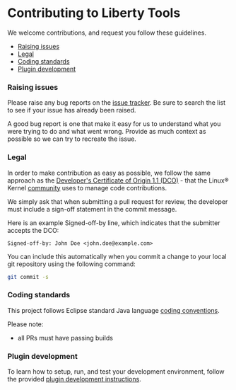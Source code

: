 # Contributing to Liberty Tools

We welcome contributions, and request you follow these guidelines.

 - [Raising issues](#raising-issues)
 - [Legal](#legal)
 - [Coding standards](#coding-standards)
 - [Plugin development](#plugin-development)

### Raising issues

Please raise any bug reports on the [issue tracker](https://github.com/OpenLiberty/liberty-tools-eclipse/issues). Be sure to search the list to see if your issue has already been raised.

A good bug report is one that make it easy for us to understand what you were trying to do and what went wrong. Provide as much context as possible so we can try to recreate the issue.

### Legal

In order to make contribution as easy as possible, we follow the same approach as the [Developer's Certificate of Origin 1.1 (DCO)](https://developercertificate.org/) - that the Linux® Kernel [community](https://elinux.org/Developer_Certificate_Of_Origin) uses to manage code contributions.

We simply ask that when submitting a pull request for review, the developer
must include a sign-off statement in the commit message.

Here is an example Signed-off-by line, which indicates that the
submitter accepts the DCO:

```text
Signed-off-by: John Doe <john.doe@example.com>
```

You can include this automatically when you commit a change to your
local git repository using the following command:

```bash
git commit -s
```

### Coding standards

This project follows Eclipse standard Java language [coding conventions](https://wiki.eclipse.org/Coding_Conventions).

Please note:
 - all PRs must have passing builds

### Plugin development

To learn how to setup, run, and test your development environment, follow the provided [plugin development instructions](https://github.com/OpenLiberty/liberty-tools-eclipse/wiki/Plugin-Development).